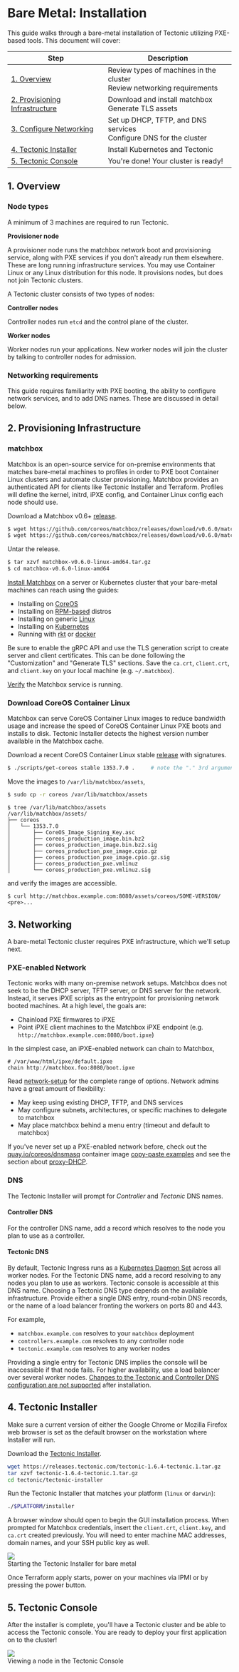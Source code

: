 # Bare Metal: Installation

This guide walks through a bare-metal installation of Tectonic utilizing PXE-based tools. This document will cover:

| Step | Description |
|------|-------------|
| [1. Overview][step-1] | Review types of machines in the cluster<br/>Review networking requirements |
| [2. Provisioning Infrastructure][step-2] | Download and install matchbox<br/>Generate TLS assets |
| [3. Configure Networking][step-3] | Set up DHCP, TFTP, and DNS services<br/>Configure DNS for the cluster |
| [4. Tectonic Installer][step-4] | Install Kubernetes and Tectonic |
| [5. Tectonic Console][step-5] | You're done! Your cluster is ready! |

[step-1]: #1-overview
[step-2]: #2-provisioning-infrastructure
[step-3]: #3-networking
[step-4]: #4-tectonic-installer
[step-5]: #5-tectonic-console

<h2 id="1-overview"> 1. Overview </h2>

### Node types

A minimum of 3 machines are required to run Tectonic.

**Provisioner node**

A provisioner node runs the matchbox network boot and provisioning service, along with PXE services if you don't already run them elsewhere. These are long running infrastructure services. You may use Container Linux or any Linux distribution for this node. It provisions nodes, but does not join Tectonic clusters.

A Tectonic cluster consists of two types of nodes:

**Controller nodes**

Controller nodes run `etcd` and the control plane of the cluster.

**Worker nodes**

Worker nodes run your applications. New worker nodes will join the cluster by talking to controller nodes for admission.

### Networking requirements

This guide requires familiarity with PXE booting, the ability to configure network services, and to add DNS names. These are discussed in detail below.

<h2 id="2-provisioning-infrastructure"> 2. Provisioning Infrastructure </h2>

### matchbox

Matchbox is an open-source service for on-premise environments that matches bare-metal machines to profiles in order to PXE boot Container Linux clusters and automate cluster provisioning. Matchbox provides an authenticated API for clients like Tectonic Installer and Terraform. Profiles will define the kernel, initrd, iPXE config, and Container Linux config each node should use.

Download a Matchbox v0.6+ [release](https://github.com/coreos/matchbox/releases).

```sh
$ wget https://github.com/coreos/matchbox/releases/download/v0.6.0/matchbox-v0.6.0-linux-amd64.tar.gz
$ wget https://github.com/coreos/matchbox/releases/download/v0.6.0/matchbox-v0.6.0-linux-amd64.tar.gz.asc
```

Untar the release.

```sh
$ tar xzvf matchbox-v0.6.0-linux-amd64.tar.gz
$ cd matchbox-v0.6.0-linux-amd64
```

[Install Matchbox](https://github.com/coreos/matchbox/blob/master/Documentation/deployment.md) on a server or Kubernetes cluster that your bare-metal machines can reach using the guides:

* Installing on [CoreOS](https://github.com/coreos/matchbox/blob/master/Documentation/deployment.md#coreos)
* Installing on [RPM-based](https://github.com/coreos/matchbox/blob/master/Documentation/deployment.md#rpm-based-distro) distros
* Installing on generic [Linux](https://github.com/coreos/matchbox/blob/master/Documentation/deployment.md#generic-linux)
* Installing on [Kubernetes](https://github.com/coreos/matchbox/blob/master/Documentation/deployment.md#kubernetes)
* Running with [rkt](https://github.com/coreos/matchbox/blob/master/Documentation/deployment.md#rkt) or [docker](https://github.com/coreos/matchbox/blob/master/Documentation/deployment.md#docker)

Be sure to enable the gRPC API and use the TLS generation script to create server and client certificates. This can be done following the "Customization" and "Generate TLS" sections. Save the `ca.crt`, `client.crt`, and `client.key` on your local machine (e.g. `~/.matchbox`).

[Verify](https://github.com/coreos/matchbox/blob/master/Documentation/deployment.md#verify) the Matchbox service is running.

### Download CoreOS Container Linux

Matchbox can serve CoreOS Container Linux images to reduce bandwidth usage and increase the speed of CoreOS Container Linux PXE boots and installs to disk. Tectonic Installer detects the highest version number available in the Matchbox cache.

Download a recent CoreOS Container Linux stable [release][coreos-release] with signatures.

```sh
$ ./scripts/get-coreos stable 1353.7.0 .     # note the "." 3rd argument
```

Move the images to `/var/lib/matchbox/assets`,

```sh
$ sudo cp -r coreos /var/lib/matchbox/assets
```

```
$ tree /var/lib/matchbox/assets
/var/lib/matchbox/assets/
├── coreos
│   └── 1353.7.0
│       ├── CoreOS_Image_Signing_Key.asc
│       ├── coreos_production_image.bin.bz2
│       ├── coreos_production_image.bin.bz2.sig
│       ├── coreos_production_pxe_image.cpio.gz
│       ├── coreos_production_pxe_image.cpio.gz.sig
│       ├── coreos_production_pxe.vmlinuz
│       └── coreos_production_pxe.vmlinuz.sig
```

and verify the images are accessible.

```
$ curl http://matchbox.example.com:8080/assets/coreos/SOME-VERSION/
<pre>...
```

<h2 id="3-networking"> 3. Networking </h2>

A bare-metal Tectonic cluster requires PXE infrastructure, which we'll setup next.

### PXE-enabled Network

Tectonic works with many on-premise network setups. Matchbox does not seek to be the DHCP server, TFTP server, or DNS server for the network. Instead, it serves iPXE scripts as the entrypoint for provisioning network booted machines. At a high level, the goals are:

* Chainload PXE firmwares to iPXE
* Point iPXE client machines to the Matchbox iPXE endpoint (e.g. `http://matchbox.example.com:8080/boot.ipxe`)

In the simplest case, an iPXE-enabled network can chain to Matchbox,

```
# /var/www/html/ipxe/default.ipxe
chain http://matchbox.foo:8080/boot.ipxe
```

Read [network-setup](https://github.com/coreos/matchbox/blob/master/Documentation/network-setup.md) for the complete range of options. Network admins have a great amount of flexibility:

* May keep using existing DHCP, TFTP, and DNS services
* May configure subnets, architectures, or specific machines to delegate to matchbox
* May place matchbox behind a menu entry (timeout and default to matchbox)

If you've never set up a PXE-enabled network before, check out the [quay.io/coreos/dnsmasq](https://quay.io/repository/coreos/dnsmasq) container image [copy-paste examples](https://github.com/coreos/matchbox/blob/master/Documentation/network-setup.md#coreosdnsmasq) and see the section about [proxy-DHCP](https://github.com/coreos/matchbox/blob/master/Documentation/network-setup.md#proxy-dhcp).

### DNS

The Tectonic Installer will prompt for *Controller* and *Tectonic* DNS names.

#### Controller DNS

For the controller DNS name, add a record which resolves to the node you plan to use as a controller.

#### Tectonic DNS

By default, Tectonic Ingress runs as a [Kubernetes Daemon Set][daemonset] across all worker nodes. For the Tectonic DNS name, add a record resolving to any nodes you plan to use as workers. Tectonic console is accessible at this DNS name. Choosing a Tectonic DNS type depends on the available infrastructure. Provide either a single DNS entry, round-robin DNS records, or the name of a load balancer fronting the workers on ports 80 and 443.

For example,

* `matchbox.example.com` resolves to your `matchbox` deployment
* `controllers.example.com` resolves to any controller node
* `tectonic.example.com` resolves to any worker nodes

Providing a single entry for Tectonic DNS implies the console will be inaccessible if that node fails. For higher availability, use a load balancer over several worker nodes. [Changes to the Tectonic and Controller DNS configuration are not supported][trouble-domainchange] after installation.

<h2 id="4-tectonic-installer"> 4. Tectonic Installer </h2>

Make sure a current version of either the Google Chrome or Mozilla Firefox web browser is set as the default browser on the workstation where Installer will run.

Download the [Tectonic Installer][latest-tectonic-release].

```sh
wget https://releases.tectonic.com/tectonic-1.6.4-tectonic.1.tar.gz
tar xzvf tectonic-1.6.4-tectonic.1.tar.gz
cd tectonic/tectonic-installer
```

Run the Tectonic Installer that matches your platform (`linux` or `darwin`):

```sh
./$PLATFORM/installer
```

A browser window should open to begin the GUI installation process. When prompted for Matchbox credentials, insert the `client.crt`, `client.key`, and `ca.crt` created previously. You will need to enter machine MAC addresses, domain names, and your SSH public key as well.

<div class="row">
  <div class="col-lg-8 col-lg-offset-2 col-md-10 col-md-offset-1 col-sm-12 col-xs-12 co-m-screenshot">
    <img src="../../img/installer-bare-metal.png">
    <div class="co-m-screenshot-caption">Starting the Tectonic Installer for bare metal</div>
  </div>
</div>

Once Terraform apply starts, power on your machines via IPMI or by pressing the power button.

<h2 id="5-tectonic-console"> 5. Tectonic Console </h2>

After the installer is complete, you'll have a Tectonic cluster and be able to access the Tectonic console. You are ready to deploy your first application on to the cluster!

<div class="row">
  <div class="col-lg-8 col-lg-offset-2 col-md-10 col-md-offset-1 col-sm-12 col-xs-12 co-m-screenshot">
    <img src="../../img/prometheus-monitoring.png">
    <div class="co-m-screenshot-caption">Viewing a node in the Tectonic Console</div>
  </div>
</div>


[assets-zip]: ../../admin/assets-zip.md
[copr-repo]: https://copr.fedorainfracloud.org/coprs/g/CoreOS/matchbox/
[coreos-release]: https://coreos.com/releases/
[daemonset]: http://kubernetes.io/docs/admin/daemons/
[latest-tectonic-release]: https://releases.tectonic.com/tectonic-1.6.4-tectonic.1.tar.gz
[matchbox-config]: https://coreos.com/matchbox/docs/latest/config.html
[matchbox-dnsmasq]: https://github.com/coreos/matchbox/tree/master/contrib/dnsmasq
[matchbox]: https://coreos.com/matchbox
[matchbox-net-setup]: https://github.com/coreos/matchbox/blob/master/Documentation/network-setup.md
[tectonic-installer]: https://coreos.com/tectonic/docs/latest/install/bare-metal/index.html
[trouble-domainchange]: troubleshooting.md#domain-name-cant-be-changed
